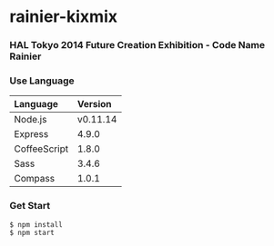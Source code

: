# rainier-kixmix
### HAL Tokyo 2014 Future Creation Exhibition - Code Name Rainier

### Use Language
| Language | Version     |
| :------------- | :------------- |
| Node.js       | v0.11.14       |
| Express | 4.9.0 |
| CoffeeScript | 1.8.0 |
| Sass | 3.4.6 |
| Compass | 1.0.1 |

### Get Start

``` shell
$ npm install
$ npm start
```
